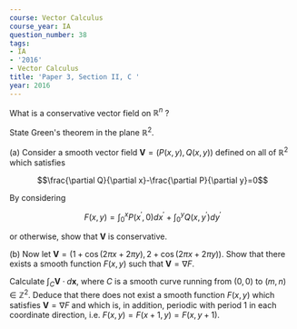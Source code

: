 ```yaml
---
course: Vector Calculus
course_year: IA
question_number: 38
tags:
- IA
- '2016'
- Vector Calculus
title: 'Paper 3, Section II, C '
year: 2016
---
```




What is a conservative vector field on $\mathbb{R}^{n}$ ?

State Green's theorem in the plane $\mathbb{R}^{2}$.

(a) Consider a smooth vector field $\mathbf{V}=(P(x, y), Q(x, y))$ defined on all of $\mathbb{R}^{2}$ which satisfies

$$\frac{\partial Q}{\partial x}-\frac{\partial P}{\partial y}=0$$

By considering

$$F(x, y)=\int_{0}^{x} P\left(x^{\prime}, 0\right) d x^{\prime}+\int_{0}^{y} Q\left(x, y^{\prime}\right) d y^{\prime}$$

or otherwise, show that $\mathbf{V}$ is conservative.

(b) Now let $\mathbf{V}=(1+\cos (2 \pi x+2 \pi y), 2+\cos (2 \pi x+2 \pi y))$. Show that there exists a smooth function $F(x, y)$ such that $\mathbf{V}=\nabla F$.

Calculate $\int_{C} \mathbf{V} \cdot d \mathbf{x}$, where $C$ is a smooth curve running from $(0,0)$ to $(m, n) \in \mathbb{Z}^{2}$. Deduce that there does not exist a smooth function $F(x, y)$ which satisfies $\mathbf{V}=\nabla F$ and which is, in addition, periodic with period 1 in each coordinate direction, i.e. $F(x, y)=F(x+1, y)=F(x, y+1)$.